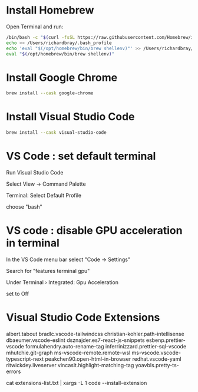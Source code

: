 # Install Homebrew

Open Terminal and run:

```bash
/bin/bash -c "$(curl -fsSL https://raw.githubusercontent.com/Homebrew/install/HEAD/install.sh)"
echo >> /Users/richardbray/.bash_profile
echo 'eval "$(/opt/homebrew/bin/brew shellenv)"' >> /Users/richardbray/.bash_profile
eval "$(/opt/homebrew/bin/brew shellenv)"
```

# Install Google Chrome

```bash
brew install --cask google-chrome
```

# Install Visual Studio Code

```bash
brew install --cask visual-studio-code
```

# VS Code : set default terminal

Run Visual Studio Code

Select View → Command Palette

Terminal: Select Default Profile

choose "bash"

# VS code : disable GPU acceleration in terminal

In the VS Code menu bar select "Code -> Settings"

Search for "features terminal gpu"

Under Terminal › Integrated: Gpu Acceleration

set to Off

# Visual Studio Code Extensions

albert.tabout
bradlc.vscode-tailwindcss
christian-kohler.path-intellisense
dbaeumer.vscode-eslint
dsznajder.es7-react-js-snippets
esbenp.prettier-vscode
formulahendry.auto-rename-tag
inferrinizzard.prettier-sql-vscode
mhutchie.git-graph
ms-vscode-remote.remote-wsl
ms-vscode.vscode-typescript-next
peakchen90.open-html-in-browser
redhat.vscode-yaml
ritwickdey.liveserver
vincaslt.highlight-matching-tag
yoavbls.pretty-ts-errors

cat extensions-list.txt | xargs -L 1 code --install-extension
